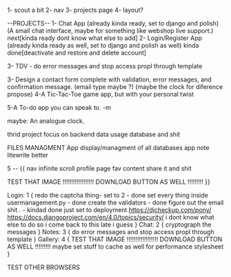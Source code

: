 1- scout a bit
2- nav
3- projects page
4- layout?


--PROJECTS--
1- Chat App (already kinda ready, set to django and polish) (A small chat interface, maybe for something like webshop live support.) next[kinda ready dont know what else to add]
2- Login/Register App (already kinda ready as well, set to django and polish as well) kinda done[deactivate and restore and delete account]

3- TDV - do error messages and stop access propl through template


3- Design a contact form complete with validation, error messages, and confirmation message. (email type maybe ?) (maybe the clock for diference propose)
4-A Tic-Tac-Toe game app, but with your personal twist


5-A To-do app you can speak to. -m

maybe: An analogue clock.

thrid project focus on backend data usage database and shit

FILES MANAGMENT App
display/managment of all databases app
note litewrite better


5  -- {{
  nav
  infinite scroll
  profile page
  fav content
  share it and shit

  TEST THAT IMAGE !!!!!!!!!!!!!!!!!!
  DOWNLOAD BUTTON AS WELL !!!!!!!!!
  }}

Login:
1 {
  redo the captcha thing- set to 2 - done
  set every thing inside usermanagement.py - done
  create the validators - done
  figure out the email shit . - kindad done just set to deployment
  https://djcheckup.com/pony/
  https://docs.djangoproject.com/en/4.0/topics/security/
  i dont know what else to do so i come back to this late i guess
}
Chat:
2 {
  cryptograph the messages
}
Notes:
3 {
  do error messages and stop access propl through template
}
Gallery:
4 {
  TEST THAT IMAGE !!!!!!!!!!!!!!!!!!
  DOWNLOAD BUTTON AS WELL !!!!!!!!!
  maybe set stuff to cache as well for performance
  stylesheet
}

TEST OTHER BROWSERS
